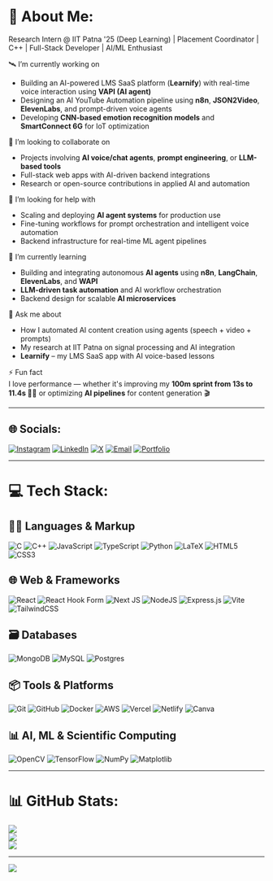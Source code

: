 # 💫 About Me:

Research Intern @ IIT Patna '25 (Deep Learning) | Placement Coordinator | C++ | Full-Stack Developer | AI/ML Enthusiast

🛰 I’m currently working on  
- Building an AI-powered LMS SaaS platform (**Learnify**) with real-time voice interaction using **VAPI (AI agent)**  
- Designing an AI YouTube Automation pipeline using **n8n**, **JSON2Video**, **ElevenLabs**, and prompt-driven voice agents  
- Developing **CNN-based emotion recognition models** and **SmartConnect 6G** for IoT optimization  

🤝 I’m looking to collaborate on  
- Projects involving **AI voice/chat agents**, **prompt engineering**, or **LLM-based tools**  
- Full-stack web apps with AI-driven backend integrations  
- Research or open-source contributions in applied AI and automation  

🤲 I’m looking for help with  
- Scaling and deploying **AI agent systems** for production use  
- Fine-tuning workflows for prompt orchestration and intelligent voice automation  
- Backend infrastructure for real-time ML agent pipelines  

🌱 I’m currently learning  
- Building and integrating autonomous **AI agents** using **n8n**, **LangChain**, **ElevenLabs**, and **WAPI**  
- **LLM-driven task automation** and AI workflow orchestration  
- Backend design for scalable **AI microservices**  

💬 Ask me about  
- How I automated AI content creation using agents (speech + video + prompts)  
- My research at IIT Patna on signal processing and AI integration  
- **Learnify** – my LMS SaaS app with AI voice-based lessons  

⚡ Fun fact  
I love performance — whether it's improving my **100m sprint from 13s to 11.4s 🏃‍♂️** or optimizing **AI pipelines** for content generation 🎬  

---

## 🌐 Socials:

[![Instagram](https://img.shields.io/badge/Instagram-%23E4405F.svg?logo=Instagram&logoColor=white)](https://www.instagram.com/_jyotiraditya_1602/) 
[![LinkedIn](https://img.shields.io/badge/LinkedIn-%230077B5.svg?logo=linkedin&logoColor=white)](https://linkedin.com/in/jyotiraditya-tiwary-16jt) 
[![X](https://img.shields.io/badge/X-black.svg?logo=X&logoColor=white)](https://x.com/Jyotir_1602) 
[![Email](https://img.shields.io/badge/Email-D14836?logo=gmail&logoColor=white)](mailto:tiwaryjyotiraditya365@gmail.com) 
[![Portfolio](https://img.shields.io/badge/Portfolio-Visit-blueviolet?style=flat&logo=vercel&logoColor=white)](https://portfolio-seven-flax-38.vercel.app/)


---

# 💻 Tech Stack:

## 👨‍💻 Languages & Markup
![C](https://img.shields.io/badge/c-%2300599C.svg?style=for-the-badge&logo=c&logoColor=white)
![C++](https://img.shields.io/badge/c++-%2300599C.svg?style=for-the-badge&logo=c%2B%2B&logoColor=white)
![JavaScript](https://img.shields.io/badge/javascript-%23323330.svg?style=for-the-badge&logo=javascript&logoColor=%23F7DF1E)
![TypeScript](https://img.shields.io/badge/typescript-%23007ACC.svg?style=for-the-badge&logo=typescript&logoColor=white)
![Python](https://img.shields.io/badge/python-3670A0?style=for-the-badge&logo=python&logoColor=ffdd54)
![LaTeX](https://img.shields.io/badge/latex-%23008080.svg?style=for-the-badge&logo=latex&logoColor=white)
![HTML5](https://img.shields.io/badge/html5-%23E34F26.svg?style=for-the-badge&logo=html5&logoColor=white)
![CSS3](https://img.shields.io/badge/css3-%231572B6.svg?style=for-the-badge&logo=css3&logoColor=white)

## 🌐 Web & Frameworks
![React](https://img.shields.io/badge/react-%2320232a.svg?style=for-the-badge&logo=react&logoColor=%2361DAFB)
![React Hook Form](https://img.shields.io/badge/React%20Hook%20Form-%23EC5990.svg?style=for-the-badge&logo=reacthookform&logoColor=white)
![Next JS](https://img.shields.io/badge/Next-black?style=for-the-badge&logo=next.js&logoColor=white)
![NodeJS](https://img.shields.io/badge/node.js-6DA55F?style=for-the-badge&logo=node.js&logoColor=white)
![Express.js](https://img.shields.io/badge/express.js-%23404d59.svg?style=for-the-badge&logo=express&logoColor=%2361DAFB)
![Vite](https://img.shields.io/badge/vite-%23646CFF.svg?style=for-the-badge&logo=vite&logoColor=white)
![TailwindCSS](https://img.shields.io/badge/tailwindcss-%2338B2AC.svg?style=for-the-badge&logo=tailwind-css&logoColor=white)

## 🗃️ Databases
![MongoDB](https://img.shields.io/badge/MongoDB-%234ea94b.svg?style=for-the-badge&logo=mongodb&logoColor=white)
![MySQL](https://img.shields.io/badge/mysql-4479A1.svg?style=for-the-badge&logo=mysql&logoColor=white)
![Postgres](https://img.shields.io/badge/postgres-%23316192.svg?style=for-the-badge&logo=postgresql&logoColor=white)

## 📦 Tools & Platforms
![Git](https://img.shields.io/badge/git-%23F05033.svg?style=for-the-badge&logo=git&logoColor=white)
![GitHub](https://img.shields.io/badge/github-%23121011.svg?style=for-the-badge&logo=github&logoColor=white)
![Docker](https://img.shields.io/badge/docker-%230db7ed.svg?style=for-the-badge&logo=docker&logoColor=white)
![AWS](https://img.shields.io/badge/AWS-%23FF9900.svg?style=for-the-badge&logo=amazon-aws&logoColor=white)
![Vercel](https://img.shields.io/badge/vercel-%23000000.svg?style=for-the-badge&logo=vercel&logoColor=white)
![Netlify](https://img.shields.io/badge/netlify-%23000000.svg?style=for-the-badge&logo=netlify&logoColor=#00C7B7)
![Canva](https://img.shields.io/badge/Canva-%2300C4CC.svg?style=for-the-badge&logo=Canva&logoColor=white)

## 📊 AI, ML & Scientific Computing
![OpenCV](https://img.shields.io/badge/opencv-%23white.svg?style=for-the-badge&logo=opencv&logoColor=white)
![TensorFlow](https://img.shields.io/badge/TensorFlow-%23FF6F00.svg?style=for-the-badge&logo=TensorFlow&logoColor=white)
![NumPy](https://img.shields.io/badge/numpy-%23013243.svg?style=for-the-badge&logo=numpy&logoColor=white)
![Matplotlib](https://img.shields.io/badge/Matplotlib-%23ffffff.svg?style=for-the-badge&logo=Matplotlib&logoColor=black)

---

# 📊 GitHub Stats:
![](https://github-readme-stats.vercel.app/api?username=Vasper16&theme=dark&hide_border=false&include_all_commits=true&count_private=true)<br/>
![](https://nirzak-streak-stats.vercel.app/?user=Vasper16&theme=dark&hide_border=false)<br/>
![](https://github-readme-stats.vercel.app/api/top-langs/?username=Vasper16&theme=dark&hide_border=false&include_all_commits=true&count_private=true&layout=compact)

---
[![](https://visitcount.itsvg.in/api?id=Vasper16&icon=0&color=0)](https://visitcount.itsvg.in)

<!-- Proudly created with GPRM ( https://gprm.itsvg.in ) -->
